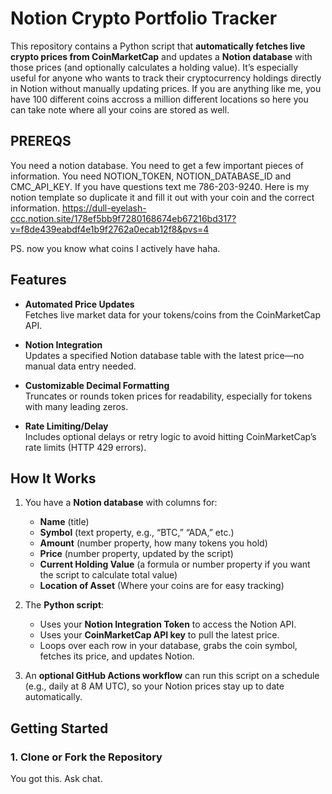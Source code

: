 # Notion Crypto Portfolio Tracker

This repository contains a Python script that **automatically fetches live crypto prices from CoinMarketCap** and updates a **Notion database** with those prices (and optionally calculates a holding value). It’s especially useful for anyone who wants to track their cryptocurrency holdings directly in Notion without manually updating prices. If you are anything like me, you have 100 different coins accross a million different locations so here you can take note where all your coins are stored as well. 

## PREREQS

You need a notion database. You need to get a few important pieces of information. You need NOTION_TOKEN, NOTION_DATABASE_ID and CMC_API_KEY. If you have questions text me 786-203-9240. Here is my notion template so duplicate it and fill it out with your coin and the correct information.
https://dull-eyelash-ccc.notion.site/178ef5bb9f7280168674eb67216bd317?v=f8de439eabdf4e1b9f2762a0ecab12f8&pvs=4

PS. now you know what coins I actively have haha.

## Features

- **Automated Price Updates**  
  Fetches live market data for your tokens/coins from the CoinMarketCap API.

- **Notion Integration**  
  Updates a specified Notion database table with the latest price—no manual data entry needed.

- **Customizable Decimal Formatting**  
  Truncates or rounds token prices for readability, especially for tokens with many leading zeros.

- **Rate Limiting/Delay**  
  Includes optional delays or retry logic to avoid hitting CoinMarketCap’s rate limits (HTTP 429 errors).

## How It Works

1. You have a **Notion database** with columns for:
   - **Name** (title)
   - **Symbol** (text property, e.g., “BTC,” “ADA,” etc.)
   - **Amount** (number property, how many tokens you hold)
   - **Price** (number property, updated by the script)
   - **Current Holding Value** (a formula or number property if you want the script to calculate total value)
   - **Location of Asset** (Where your coins are for easy tracking)

2. The **Python script**:
   - Uses your **Notion Integration Token** to access the Notion API.
   - Uses your **CoinMarketCap API key** to pull the latest price.
   - Loops over each row in your database, grabs the coin symbol, fetches its price, and updates Notion.

3. An **optional GitHub Actions workflow** can run this script on a schedule (e.g., daily at 8 AM UTC), so your Notion prices stay up to date automatically.

## Getting Started

### 1. Clone or Fork the Repository

You got this. Ask chat.

